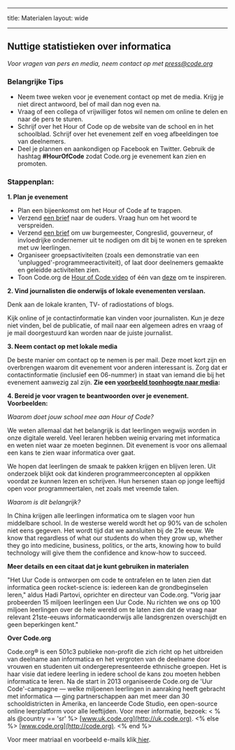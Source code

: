 * * *

title: Materialen layout: wide

* * *

## Nuttige statistieken over informatica

*Voor vragen van pers en media, neem contact op met <press@code.org>*

### Belangrijke Tips

  * Neem twee weken voor je evenement contact op met de media. Krijg je niet direct antwoord, bel of mail dan nog even na.
  * Vraag of een collega of vrijwilliger fotos wil nemen om online te delen en naar de pers te sturen.
  * Schrijf over het Hour of Code op de website van de school en in het schoolblad. Schrijf over het evenement zelf en voeg afbeeldingen toe van deelnemers.
  * Deel je plannen en aankondigen op Facebook en Twitter. Gebruik de hashtag **#HourOfCode** zodat Code.org je evenement kan zien en promoten.

### Stappenplan:

**1. Plan je evenement**

  * Plan een bijeenkomst om het Hour of Code af te trappen.
  * Verzend [ een brief](<%= hoc_uri('/resources/#sample-emails') %>) naar de ouders. Vraag hun om het woord te verspreiden.
  * Verzend [ een brief](<%= hoc_uri('/resources/#sample-emails') %>) om uw burgemeester, Congreslid, gouverneur, of invloedrijke ondernemer uit te nodigen om dit bij te wonen en te spreken met uw leerlingen.
  * Organiseer groepsactiviteiten (zoals een demonstratie van een 'unplugged'-programmeeractiviteit), of laat door deelnemers gemaakte en geleidde activiteiten zien.
  * Toon Code.org de [ Hour of Code video](<%= hoc_uri('/') %>) of één van [ deze](<%= hoc_uri('/resources#videos') %>) om te inspireren.

**2. Vind journalisten die onderwijs of lokale evenementen verslaan.**

Denk aan de lokale kranten, TV- of radiostations of blogs.

Kijk online of je contactinformatie kan vinden voor journalisten. Kun je deze niet vinden, bel de publicatie, of mail naar een algemeen adres en vraag of je mail doorgestuurd kan worden naar de juiste journalist.

**3. Neem contact op met lokale media**

De beste manier om contact op te nemen is per mail. Deze moet kort zijn en overbrengen waarom dit evenement voor anderen interessant is. Zorg dat er contactinformatie (inclusief een 06-nummer) in staat van iemand die bij het evenement aanwezig zal zijn. **Zie een [ voorbeeld toonhoogte naar media](<%= hoc_uri('/resources#sample-emails') %>):**

**4. Bereid je voor vragen te beantwoorden over je evenement. Voorbeelden:**

*Waarom doet jouw school mee aan Hour of Code?*

We weten allemaal dat het belangrijk is dat leerlingen wegwijs worden in onze digitale wereld. Veel leraren hebben weinig ervaring met informatica en weten niet waar ze moeten beginnen. Dit evenement is voor ons allemaal een kans te zien waar informatica over gaat.

We hopen dat leerlingen de smaak te pakken krijgen en blijven leren. Uit onderzoek blijkt ook dat kinderen programmeerconcepten al oppikken voordat ze kunnen lezen en schrijven. Hun hersenen staan op jonge leeftijd open voor programmeertalen, net zoals met vreemde talen.

*Waarom is dit belangrijk?*

In China krijgen alle leerlingen informatica om te slagen voor hun middelbare school. In de westerse wereld wordt het op 90% van de scholen niet eens gegeven. Het wordt tijd dat we aansluiten bij de 21e eeuw. We know that regardless of what our students do when they grow up, whether they go into medicine, business, politics, or the arts, knowing how to build technology will give them the confidence and know-how to succeed.

**Meer details en een citaat dat je kunt gebruiken in materialen**

"Het Uur Code is ontworpen om code te ontrafelen en te laten zien dat informatica geen rocket-science is: iedereen kan de grondbeginselen leren," aldus Hadi Partovi, oprichter en directeur van Code.org. "Vorig jaar probeerden 15 miljoen leerlingen een Uur Code. Nu richten we ons op 100 miljoen leerlingen over de hele wereld om te laten zien dat de vraag naar relevant 21ste-eeuws informaticaonderwijs alle landsgrenzen overschijdt en geen beperkingen kent."

**Over Code.org**

Code.org® is een 501c3 publieke non-profit die zich richt op het uitbreiden van deelname aan informatica en het vergroten van de deelname door vrouwen en studenten uit ondergerepresenteerde ethnische groepen. Het is haar visie dat iedere leerling in iedere school de kans zou moeten hebben informatica te leren. Na de start in 2013 organiseerde Code.org de 'Uur Code'-campagne — welke miljoenen leerlingen in aanraking heeft gebracht met informatica — ging partnerschappen aan met meer dan 30 schooldistricten in Amerika, en lanceerde Code Studio, een open-source online leerplatform voor alle leeftijden. Voor meer informatie, bezoek: < % als @country == 'sr' %> [www.uk.code.org](http://uk.code.org). <% else %> [www.code.org](http://code.org). <% end %>

  
Voor meer matriaal en voorbeeld e-mails klik[ hier](<%= hoc_uri('/resources') %>).